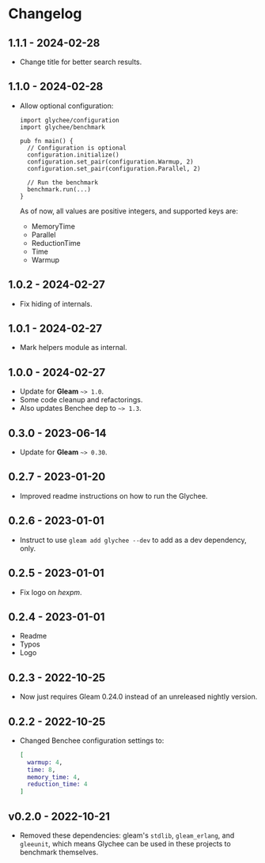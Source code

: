 # Changelog

## 1.1.1 - 2024-02-28

- Change title for better search results.

## 1.1.0 - 2024-02-28

- Allow optional configuration:

  ```gleam
  import glychee/configuration
  import glychee/benchmark

  pub fn main() {
    // Configuration is optional
    configuration.initialize()
    configuration.set_pair(configuration.Warmup, 2)
    configuration.set_pair(configuration.Parallel, 2)

    // Run the benchmark
    benchmark.run(...)
  }
  ```

  As of now, all values are positive integers, and supported keys are:

  - MemoryTime
  - Parallel
  - ReductionTime
  - Time
  - Warmup

## 1.0.2 - 2024-02-27

- Fix hiding of internals.

## 1.0.1 - 2024-02-27

- Mark helpers module as internal.

## 1.0.0 - 2024-02-27

- Update for **Gleam** `~> 1.0`.
- Some code cleanup and refactorings.
- Also updates Benchee dep to `~> 1.3`.

## 0.3.0 - 2023-06-14

- Update for **Gleam** `~> 0.30`.

## 0.2.7 - 2023-01-20

- Improved readme instructions on how to run the Glychee.

## 0.2.6 - 2023-01-01

- Instruct to use `gleam add glychee --dev` to add as a dev dependency, only.

## 0.2.5 - 2023-01-01

- Fix logo on *hexpm*.

## 0.2.4 - 2023-01-01

- Readme
- Typos
- Logo

## 0.2.3 - 2022-10-25

- Now just requires Gleam 0.24.0 instead of an unreleased nightly version.

## 0.2.2 - 2022-10-25

- Changed Benchee configuration settings to:

  ```elixir
  [
    warmup: 4,
    time: 8,
    memory_time: 4,
    reduction_time: 4
  ]
  ```

## v0.2.0 - 2022-10-21

- Removed these dependencies: gleam's `stdlib`, `gleam_erlang`, and `gleeunit`,
  which means Glychee can be used in these projects to benchmark themselves.
